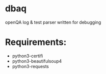 # dbaq
openQA log &amp; test parser written for debugging

# Requirements:
- python3-certifi
- python3-beautifulsoup4
- python3-requests
